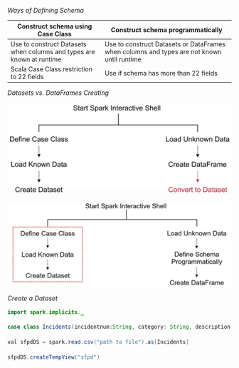 *Ways of Defining Schema*

|Construct schema using Case Class|Construct schema programmatically |
|---|---|
|Use to construct Datasets when columns and types are known at runtime|Use to construct Datasets or DataFrames when columns and types are not known until runtime|
| Scala Case Class restriction to 22 fields |Use if schema has more than 22 fields| 

*Datasets vs. DataFrames Creating*

![alt text](./spark-1.png "Datasets vs. DataFrames")

![alt text](./spark-2.png "Datasets vs. DataFrames")

*Create a Dataset*

```java
import spark.implicits._

case class Incidents(incidentnum:String, category: String, description: String, dayofweek: String, date: String, time: String, ppdistrict: String, resolution: String, address: String, X: Double, Y: Double, pdid:String)

val sfpdDS = spark.read.csv("path to file").as[Incidents]

sfpdDS.createTempView("sfpd")
```